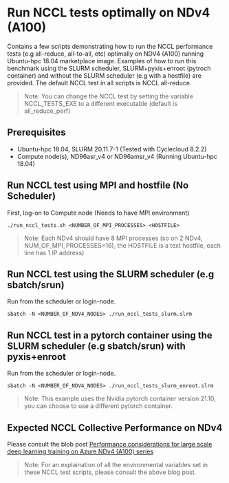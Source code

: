 # Run NCCL tests optimally on NDv4 (A100) 

Contains a few scripts demonstrating how to run the NCCL performance tests (e.g all-reduce, all-to-all, etc) optimally
on NDV4 (A100) running Ubuntu-hpc 18.04 marketplace image. Examples of how to run this benchmark using the SLURM scheduler,
 SLURM+pyxis+enroot (pytroch container) and without the SLURM scheduler (e.g with a hostfile) are provided. The default NCCL test in all scripts is NCCL all-reduce.

>Note: You can change the NCCL test by setting the variable NCCL_TESTS_EXE to a different executable (default is all_reduce_perf)
 
## Prerequisites

- Ubuntu-hpc 18.04, SLURM 20.11.7-1 (Tested with Cyclecloud 8.2.2)
- Compute node(s), ND96asr_v4 or ND96amsr_v4 (Running Ubuntu-hpc 18.04)

## Run NCCL test using MPI and hostfile (No Scheduler)

First, log-on to Compute node (Needs to have MPI environment)
```
./run_nccl_tests.sh <NUMBER_OF_MPI_PROCESSES> <HOSTFILE>
```
>Note: Each NDv4 should have 8 MPI processes (so on 2 NDv4, NUM_OF_MPI_PROCESSES=16), the HOSTFILE is a text hostfile, each line has 1 IP address)

## Run NCCL test using the SLURM scheduler (e.g sbatch/srun)

Run from the scheduler or login-node.
```
sbatch -N <NUMBER_OF_NDV4_NODES> ./run_nccl_tests_slurm.slrm
```

## Run NCCL test in a pytorch container using the SLURM scheduler (e.g sbatch/srun) with pyxis+enroot

Run from the scheduler or login-node.
```
sbatch -N <NUMBER_OF_NDV4_NODES> ./run_nccl_tests_slurm_enroot.slrm
```
>Note: This example uses the Nvidia pytorch container version 21.10, you can choose to use a different pytorch container.

## Expected NCCL Collective Performance on NDv4

Please consult the blob post [Performance considerations for large scale deep learning training on Azure NDv4 (A100) series](https://techcommunity.microsoft.com/t5/azure-global/performance-considerations-for-large-scale-deep-learning/ba-p/2693834)

>Note: For an explaination of all the environmental variables set in these NCCL test scripts, please consult the above blog post.
